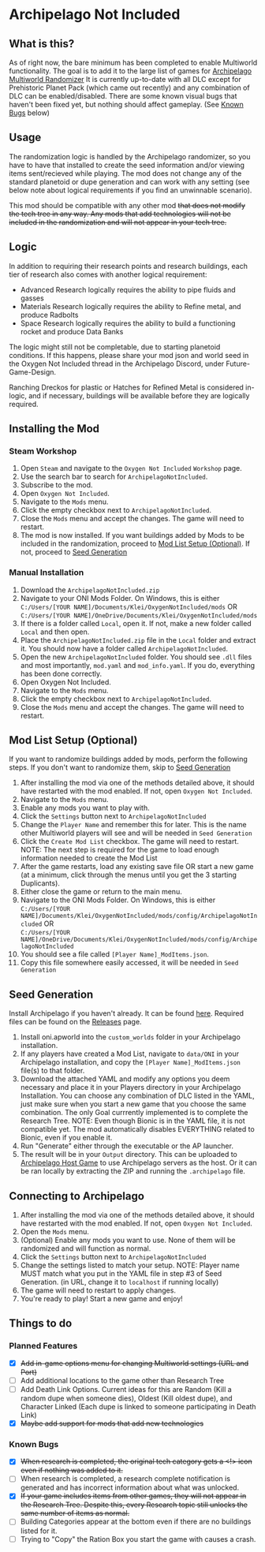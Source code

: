 # Archipelago Not Included

## What is this?

As of right now, the bare minimum has been completed to enable Multiworld functionality. The goal is to add it to the large list of games for [Archipelago Multiworld Randomizer](https://archipelago.gg)
It is currently up-to-date with all DLC except for Prehistoric Planet Pack (which came out recently) and any combination of DLC can be enabled/disabled.
There are some known visual bugs that haven't been fixed yet, but nothing should affect gameplay. (See [Known Bugs](#known-bugs) below)

## Usage

The randomization logic is handled by the Archipelago randomizer, so you have to have that installed to create the seed information and/or viewing items sent/recieved while playing. The mod does not change any of the standard planetoid or dupe generation and can work with any setting (see below note about logical requirements if you find an unwinnable scenario).

This mod should be compatible with any other mod ~~that does not modify the tech tree in any way. Any mods that add technologies will not be included in the randomization and will not appear in your tech tree.~~

## Logic

In addition to requiring their research points and research buildings, each tier of research also comes with another logical requirement:
+ Advanced Research logically requires the ability to pipe fluids and gasses
+ Materials Research logically requires the ability to Refine metal, and produce Radbolts
+ Space Research logically requires the ability to build a functioning rocket and produce Data Banks

The logic might still not be completable, due to starting planetoid conditions. If this happens, please share your mod json and world seed in the Oxygen Not Included thread in the Archipelago Discord, under Future-Game-Design.

Ranching Dreckos for plastic or Hatches for Refined Metal is considered in-logic, and if necessary, buildings will be available before they are logically required.

## Installing the Mod

### Steam Workshop

1. Open `Steam` and navigate to the `Oxygen Not Included` `Workshop` page.
2. Use the search bar to search for `ArchipelagoNotIncluded`.
3. Subscribe to the mod.
4. Open `Oxygen Not Included`.
5. Navigate to the `Mods` menu.
6. Click the empty checkbox next to `ArchipelagoNotIncluded`.
7. Close the `Mods` menu and accept the changes. The game will need to restart.
8. The mod is now installed. If you want buildings added by Mods to be included in the randomization, proceed to [Mod List Setup (Optional)](#mod-list-setup-(optional)). If not, proceed to [Seed Generation](#seed-generation)

### Manual Installation

1. Download the `ArchipelagoNotIncluded.zip`
2. Navigate to your ONI Mods Folder. On Windows, this is either<br/>`C:/Users/[YOUR NAME]/Documents/Klei/OxygenNotIncluded/mods` OR<br/>`C:/Users/[YOUR NAME]/OneDrive/Documents/Klei/OxygenNotIncluded/mods`
3. If there is a folder called `Local`, open it. If not, make a new folder called `Local` and then open.
4. Place the `ArchipelagoNotIncluded.zip` file in the `Local` folder and extract it. You should now have a folder called `ArchipelagoNotIncluded`.
5. Open the new `ArchipelagoNotIncluded` folder. You should see `.dll` files and most importantly, `mod.yaml` and `mod_info.yaml`. If you do, everything has been done correctly.
6. Open Oxygen Not Included.
7. Navigate to the `Mods` menu.
8. Click the empty checkbox next to `ArchipelagoNotIncluded`.
9. Close the `Mods` menu and accept the changes. The game will need to restart.

## Mod List Setup (Optional)

If you want to randomize buildings added by mods, perform the following steps. If you don't want to randomize them, skip to [Seed Generation](#seed-generation)

1. After installing the mod via one of the methods detailed above, it should have restarted with the mod enabled. If not, open `Oxygen Not Included`.
2. Navigate to the `Mods` menu.
3. Enable any mods you want to play with.
4. Click the `Settings` button next to `ArchipelagoNotIncluded`
5. Change the `Player Name` and remember this for later. This is the name other Multiworld players will see and will be needed in `Seed Generation`
6. Click the `Create Mod List` checkbox. The game will need to restart.
NOTE: The next step is required for the game to load enough information needed to create the Mod List
7. After the game restarts, load any existing save file OR start a new game (at a minimum, click through the menus until you get the 3 starting Duplicants).
8. Either close the game or return to the main menu.
9. Navigate to the ONI Mods Folder. On Windows, this is either<br/>`C:/Users/[YOUR NAME]/Documents/Klei/OxygenNotIncluded/mods/config/ArchipelagoNotIncluded` OR<br/>`C:/Users/[YOUR NAME]/OneDrive/Documents/Klei/OxygenNotIncluded/mods/config/ArchipelagoNotIncluded`
10. You should see a file called `[Player Name]_ModItems.json`.
11. Copy this file somewhere easily accessed, it will be needed in `Seed Generation`

## Seed Generation

Install Archipelago if you haven't already. It can be found [here](https://github.com/ArchipelagoMW/Archipelago/releases).
Required files can be found on the [Releases](https://github.com/ShadowKitty42/ONI-Archipelago/releases/latest) page.

1. Install oni.apworld into the `custom_worlds` folder in your Archipelago installation.
2. If any players have created a Mod List, navigate to `data/ONI` in your Archipelago installation, and copy the `[Player Name]_ModItems.json` file(s) to that folder.
3. Download the attached YAML and modify any options you deem necessary and place it in your Players directory in your Archipelago Installation. You can choose any combination of DLC listed in the YAML, just make sure when you start a new game that you choose the same combination. The only Goal currrently implemented is to complete the Research Tree. NOTE: Even though Bionic is in the YAML file, it is not compatible yet. The mod automatically disables EVERYTHING related to Bionic, even if you enable it.
4. Run "Generate" either through the executable or the AP launcher.
5. The result will be in your `Output` directory. This can be uploaded to [Archipelago Host Game](https://archipelago.gg/uploads) to use Archipelago servers as the host. Or it can be ran locally by extracting the ZIP and running the `.archipelago` file.

## Connecting to Archipelago

1. After installing the mod via one of the methods detailed above, it should have restarted with the mod enabled. If not, open `Oxygen Not Included`.
2. Open the `Mods` menu.
3. (Optional) Enable any mods you want to use. None of them will be randomized and will function as normal.
4. Click the `Settings` button next to `ArchipelagoNotIncluded`
5. Change the settings listed to match your setup. NOTE: Player name MUST match what you put in the YAML file in step #3 of Seed Generation. (in URL, change it to `localhost` if running locally)
6. The game will need to restart to apply changes.
7. You're ready to play! Start a new game and enjoy!

## Things to do

### Planned Features

- [x] ~~Add in-game options menu for changing Multiworld settings (URL and Port)~~
- [ ] Add additional locations to the game other than Research Tree
- [ ] Add Death Link Options. Current ideas for this are Random (Kill a random dupe when someone dies), Oldest (Kill oldest dupe), and Character Linked (Each dupe is linked to someone participating in Death Link)
- [x] ~~Maybe add support for mods that add new technologies~~

### Known Bugs

- [x] ~~When research is completed, the original tech category gets a <!> icon even if nothing was added to it.~~
- [ ] When research is completed, a research complete notification is generated and has incorrect information about what was unlocked.
- [x] ~~If your game includes items from other games, they will not appear in the Research Tree. Despite this, every Research topic still unlocks the same number of items as normal.~~
- [ ] Building Categories appear at the bottom even if there are no buildings listed for it.
- [ ] Trying to "Copy" the Ration Box you start the game with causes a crash.
